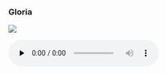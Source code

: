 ### Gloria

![](./mass-iv-gloria.jpg)

<audio src="https://storage.googleapis.com/kyriale/djc_04_gloria_mp3_1.mp3" preload="none" controls="controls"></audio>
